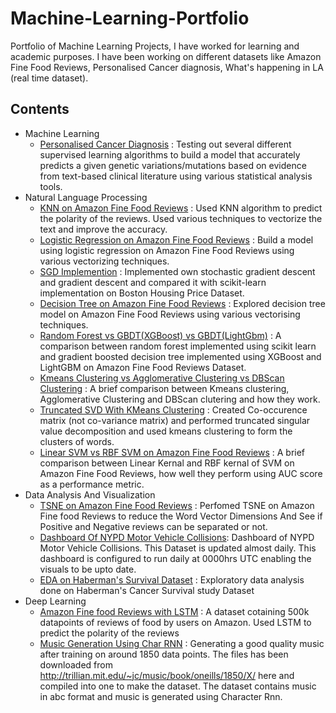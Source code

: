 # Machine-Learning-Portfolio
Portfolio of Machine Learning Projects, I have worked for learning and academic purposes.
I have been working on different datasets like Amazon Fine Food Reviews, Personalised
Cancer diagnosis, What's happening in LA (real time dataset).

## Contents
* Machine Learning
  * [Personalised Cancer Diagnosis](https://github.com/raj5287/Machine-Learning-Porfolio/blob/master/PersonalizedCancerDiagnosis.ipynb) : Testing out several different supervised learning algorithms to build a model that accurately predicts a given genetic variations/mutations based on evidence from text-based clinical literature using various statistical analysis tools.
* Natural Language Processing
  * [KNN on Amazon Fine Food Reviews](https://github.com/raj5287/Machine-Learning-Porfolio/blob/master/Knn%20on%20Amazon%20food%20using%204%20methods.ipynb) : Used KNN algorithm to predict the polarity of the reviews. Used various techniques to vectorize the text and improve the accuracy.
  * [Logistic Regression on Amazon Fine Food Reviews](https://github.com/raj5287/Machine-Learning-Portfolio/blob/master/Logistic%20Regression%20K%20fold.ipynb) : Build a model using logistic regression on Amazon Fine Food Reviews using various vectorizing techniques.
  * [SGD Implemention](https://github.com/raj5287/Machine-Learning-Portfolio/blob/master/SGD%20Implementation.ipynb) : Implemented own stochastic gradient descent and gradient descent and compared it with scikit-learn implementation on Boston Housing Price Dataset.
  * [Decision Tree on Amazon Fine Food Reviews](https://github.com/raj5287/Machine-Learning-Portfolio/blob/master/Amazon%20Fine%20Food%20-%20Decision%20Tree.ipynb) : Explored decision tree model on Amazon Fine Food Reviews using various vectorising techniques.
  * [Random Forest vs GBDT(XGBoost) vs GBDT(LightGbm)](https://github.com/raj5287/Machine-Learning-Portfolio/blob/master/Amazon%20Fine%20Food%20-%20Random%20Forest.ipynb) : A comparison between random forest implemented using scikit learn and gradient boosted decision tree implemented using XGBoost and LightGBM on Amazon Fine Food Reviews Dataset.
  * [Kmeans Clustering vs Agglomerative Clustering vs DBScan Clustering](https://github.com/raj5287/Machine-Learning-Portfolio/blob/master/Amazon%20Fine%20Food%20Reviews%20-%20Clustering.ipynb) : A brief comparison between Kmeans clustering, Agglomerative Clustering and DBScan clutering and how they work.
  * [Truncated SVD With KMeans Clustering](https://github.com/raj5287/Machine-Learning-Portfolio/blob/master/Amazon%20Fine%20Food%20Reviews%20-%20Truncated%20SVD.ipynb) : Created Co-occurence matrix (not co-variance matrix) and performed truncated singular value decomposition and used kmeans clustering to form the clusters of words.
  * [Linear SVM vs RBF SVM on Amazon Fine Food Reviews](https://github.com/raj5287/Machine-Learning-Portfolio/blob/master/Amazon%20Fine%20Food%20-%20Support%20Vector%20Machines.ipynb) : A brief comparison between Linear Kernal and RBF kernal of SVM on Amazon Fine Food Reviews, how well they perform using AUC score as a performance metric.
* Data Analysis And Visualization
  * [TSNE on Amazon Fine Food Reviews](https://github.com/raj5287/Machine-Learning-Porfolio/blob/master/TSNE.ipynb) : Perfomed TSNE on Amazon Fine food Reviews to reduce the Word Vector Dimensions And See if Positive and Negative reviews can be separated or not.
  * [Dashboard Of NYPD Motor Vehicle Collisions](https://www.kaggle.com/raj5287/nypd-motor-vehicle-collisions): Dashboard of NYPD Motor Vehicle Collisions. This Dataset is updated almost daily. This dashboard is configured to run daily at 0000hrs UTC enabling the visuals to be upto date.
  * [EDA on Haberman's Survival Dataset](https://github.com/raj5287/Machine-Learning-Porfolio/blob/master/haberman's%20dataset%20case%20study.ipynb) : Exploratory data analysis done on Haberman's Cancer Survival study Dataset
* Deep Learning
  * [Amazon Fine food Reviews with LSTM](https://github.com/raj5287/Machine-Learning-Portfolio/blob/master/Amazon_Fine_Food_Reviews_using_LSTM.ipynb) : A dataset cotaining 500k datapoints of reviews of food by users on Amazon. Used LSTM to predict the polarity of the reviews
  * [Music Generation Using Char RNN](https://www.kaggle.com/raj5287/music-generation-using-char-rnn) : Generating a good quality music after training on around 1850 data points. The files has been downloaded from http://trillian.mit.edu/~jc/music/book/oneills/1850/X/ here and compiled into one to make the dataset. The dataset contains music in abc format and music is generated using Character Rnn.
